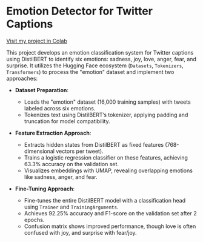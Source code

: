 # Emotion Detector for Twitter Captions 

[Visit my project in Colab](https://colab.research.google.com/drive/1Q1OSkETsPRJlEtC-3sYsWlZM5k9_N6zq?usp=sharing)

This project develops an emotion classification system for Twitter captions using DistilBERT to identify six emotions: sadness, joy, love, anger, fear, and surprise. It utilizes the Hugging Face ecosystem (`Datasets`, `Tokenizers`, `Transformers`) to process the "emotion" dataset and implement two approaches:

- **Dataset Preparation**:

  - Loads the "emotion" dataset (16,000 training samples) with tweets labeled across six emotions.
  - Tokenizes text using DistilBERT’s tokenizer, applying padding and truncation for model compatibility.

- **Feature Extraction Approach**:

  - Extracts hidden states from DistilBERT as fixed features (768-dimensional vectors per tweet).
  - Trains a logistic regression classifier on these features, achieving 63.3% accuracy on the validation set.
  - Visualizes embeddings with UMAP, revealing overlapping emotions like sadness, anger, and fear.

- **Fine-Tuning Approach**:

  - Fine-tunes the entire DistilBERT model with a classification head using `Trainer` and `TrainingArguments`.
  - Achieves 92.25% accuracy and F1-score on the validation set after 2 epochs.
  - Confusion matrix shows improved performance, though love is often confused with joy, and surprise with fear/joy.
